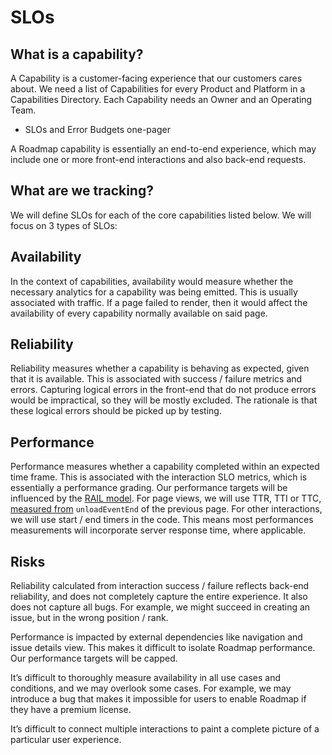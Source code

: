 # SLOs

## What is a capability?
A Capability is a customer-facing experience that our customers cares about. We need a list of Capabilities for every Product and Platform in a Capabilities Directory. Each Capability needs an Owner and an Operating Team.

- SLOs and Error Budgets one-pager 

A Roadmap capability is essentially an end-to-end experience, which may include one or more front-end interactions and also back-end requests.

## What are we tracking?
We will define SLOs for each of the core capabilities listed below. We will focus on 3 types of SLOs:

## Availability
In the context of capabilities, availability would measure whether the necessary analytics for a capability was being emitted. This is usually associated with traffic. If a page failed to render, then it would affect the availability of every capability normally available on said page.

## Reliability
Reliability measures whether a capability is behaving as expected, given that it is available. This is associated with success / failure metrics and errors. Capturing logical errors in the front-end that do not produce errors would be impractical, so they will be mostly excluded. The rationale is that these logical errors should be picked up by testing.

## Performance
Performance measures whether a capability completed within an expected time frame. This is associated with the interaction SLO metrics, which is essentially a performance grading. Our performance targets will be influenced by the [RAIL model](https://web.dev/rail/). For page views, we will use TTR, TTI or TTC, [measured from](https://www.w3.org/TR/navigation-timing-2/timestamp-diagram.svg) `unloadEventEnd` of the previous page. For other interactions, we will use start / end timers in the code. This means most performances measurements will incorporate server response time, where applicable.

## Risks
Reliability calculated from interaction success / failure reflects back-end reliability, and does not completely capture the entire experience. It also does not capture all bugs. For example, we might succeed in creating an issue, but in the wrong position / rank.

Performance is impacted by external dependencies like navigation and issue details view. This makes it difficult to isolate Roadmap performance. Our performance targets will be capped.

It’s difficult to thoroughly measure availability in all use cases and conditions, and we may overlook some cases. For example, we may introduce a bug that makes it impossible for users to enable Roadmap if they have a premium license.

It’s difficult to connect multiple interactions to paint a complete picture of a particular user experience.